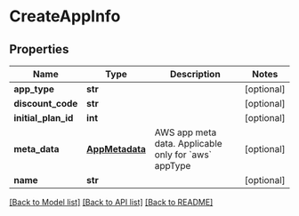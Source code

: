 # CreateAppInfo

## Properties
Name | Type | Description | Notes
------------ | ------------- | ------------- | -------------
**app_type** | **str** |  | [optional] 
**discount_code** | **str** |  | [optional] 
**initial_plan_id** | **int** |  | [optional] 
**meta_data** | [**AppMetadata**](AppMetadata.md) | AWS app meta data. Applicable only for &#x60;aws&#x60; appType | [optional] 
**name** | **str** |  | [optional] 

[[Back to Model list]](../README.md#documentation-for-models) [[Back to API list]](../README.md#documentation-for-api-endpoints) [[Back to README]](../README.md)


